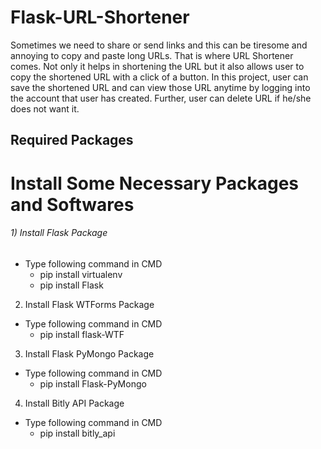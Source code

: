 # Flask-URL-Shortener
Sometimes we need to share or send links and this can be tiresome and annoying to copy and paste long URLs. That is where URL Shortener comes. Not only it helps in shortening the URL but it also allows user to copy the shortened URL with a click of a button.
In this project, user can save the shortened URL and can view those URL anytime by logging into the account that user has created. Further, user can delete URL if he/she does not want it.

## Required Packages
# Install Some Necessary Packages and Softwares

###### 1) Install Flask Package
* Type following command in CMD
    * pip install virtualenv
    * pip install Flask
2) Install Flask WTForms Package
* Type following command in CMD
    * pip install flask-WTF
3) Install Flask PyMongo Package
* Type following command in CMD
    * pip install Flask-PyMongo
4) Install Bitly API Package
* Type following command in CMD
    * pip install bitly_api
